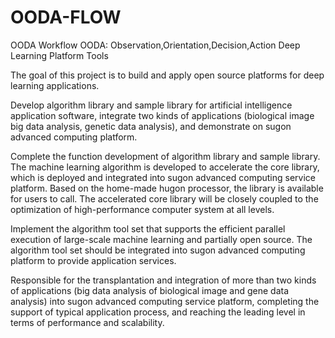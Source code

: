 # OODA-FLOW
OODA Workflow
OODA: Observation,Orientation,Decision,Action
Deep Learning Platform Tools

The goal of this project is to build and apply open source platforms for deep learning applications.

Develop algorithm library and sample library for artificial intelligence application software, integrate two kinds of applications (biological image big data analysis, genetic data analysis), and demonstrate on sugon advanced computing platform.

Complete the function development of algorithm library and sample library. The machine learning algorithm is developed to accelerate the core library, which is deployed and integrated into sugon advanced computing service platform. Based on the home-made hugon processor, the library is available for users to call. The accelerated core library will be closely coupled to the optimization of high-performance computer system at all levels.

Implement the algorithm tool set that supports the efficient parallel execution of large-scale machine learning and partially open source. The algorithm tool set should be integrated into sugon advanced computing platform to provide application services.

Responsible for the transplantation and integration of more than two kinds of applications (big data analysis of biological image and gene data analysis) into sugon advanced computing service platform, completing the support of typical application process, and reaching the leading level in terms of performance and scalability.
